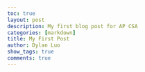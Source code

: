 ```yaml
---
toc: true
layout: post
description: My first blog post for AP CSA
categories: [markdown]
title: My First Post
author: Dylan Luo
show_tags: true
comments: true
---
```

